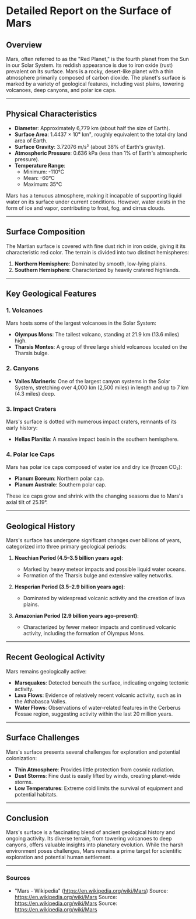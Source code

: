 # Detailed Report on the Surface of Mars

## Overview
Mars, often referred to as the "Red Planet," is the fourth planet from the Sun in our Solar System. Its reddish appearance is due to iron oxide (rust) prevalent on its surface. Mars is a rocky, desert-like planet with a thin atmosphere primarily composed of carbon dioxide. The planet's surface is marked by a variety of geological features, including vast plains, towering volcanoes, deep canyons, and polar ice caps.

---

## Physical Characteristics
- **Diameter**: Approximately 6,779 km (about half the size of Earth).
- **Surface Area**: 1.4437 × 10⁸ km², roughly equivalent to the total dry land area of Earth.
- **Surface Gravity**: 3.72076 m/s² (about 38% of Earth's gravity).
- **Atmospheric Pressure**: 0.636 kPa (less than 1% of Earth's atmospheric pressure).
- **Temperature Range**: 
  - Minimum: -110°C
  - Mean: -60°C
  - Maximum: 35°C

Mars has a tenuous atmosphere, making it incapable of supporting liquid water on its surface under current conditions. However, water exists in the form of ice and vapor, contributing to frost, fog, and cirrus clouds.

---

## Surface Composition
The Martian surface is covered with fine dust rich in iron oxide, giving it its characteristic red color. The terrain is divided into two distinct hemispheres:
1. **Northern Hemisphere**: Dominated by smooth, low-lying plains.
2. **Southern Hemisphere**: Characterized by heavily cratered highlands.

---

## Key Geological Features
### 1. **Volcanoes**
Mars hosts some of the largest volcanoes in the Solar System:
- **Olympus Mons**: The tallest volcano, standing at 21.9 km (13.6 miles) high.
- **Tharsis Montes**: A group of three large shield volcanoes located on the Tharsis bulge.

### 2. **Canyons**
- **Valles Marineris**: One of the largest canyon systems in the Solar System, stretching over 4,000 km (2,500 miles) in length and up to 7 km (4.3 miles) deep.

### 3. **Impact Craters**
Mars's surface is dotted with numerous impact craters, remnants of its early history:
- **Hellas Planitia**: A massive impact basin in the southern hemisphere.

### 4. **Polar Ice Caps**
Mars has polar ice caps composed of water ice and dry ice (frozen CO₂):
- **Planum Boreum**: Northern polar cap.
- **Planum Australe**: Southern polar cap.

These ice caps grow and shrink with the changing seasons due to Mars's axial tilt of 25.19°.

---

## Geological History
Mars's surface has undergone significant changes over billions of years, categorized into three primary geological periods:
1. **Noachian Period (4.5–3.5 billion years ago)**:
   - Marked by heavy meteor impacts and possible liquid water oceans.
   - Formation of the Tharsis bulge and extensive valley networks.

2. **Hesperian Period (3.5–2.9 billion years ago)**:
   - Dominated by widespread volcanic activity and the creation of lava plains.

3. **Amazonian Period (2.9 billion years ago–present)**:
   - Characterized by fewer meteor impacts and continued volcanic activity, including the formation of Olympus Mons.

---

## Recent Geological Activity
Mars remains geologically active:
- **Marsquakes**: Detected beneath the surface, indicating ongoing tectonic activity.
- **Lava Flows**: Evidence of relatively recent volcanic activity, such as in the Athabasca Valles.
- **Water Flows**: Observations of water-related features in the Cerberus Fossae region, suggesting activity within the last 20 million years.

---

## Surface Challenges
Mars's surface presents several challenges for exploration and potential colonization:
- **Thin Atmosphere**: Provides little protection from cosmic radiation.
- **Dust Storms**: Fine dust is easily lifted by winds, creating planet-wide storms.
- **Low Temperatures**: Extreme cold limits the survival of equipment and potential habitats.

---

## Conclusion
Mars's surface is a fascinating blend of ancient geological history and ongoing activity. Its diverse terrain, from towering volcanoes to deep canyons, offers valuable insights into planetary evolution. While the harsh environment poses challenges, Mars remains a prime target for scientific exploration and potential human settlement.

---

### Sources
- "Mars - Wikipedia" (https://en.wikipedia.org/wiki/Mars)
Source: https://en.wikipedia.org/wiki/Mars
Source: https://en.wikipedia.org/wiki/Mars
Source: https://en.wikipedia.org/wiki/Mars